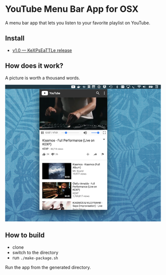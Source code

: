 # YouTube Menu Bar App for OSX

A menu bar app that lets you listen to your favorite playlist on YouTube.

## Install

* [v1.0 — KeXPsEaTTLe release](https://github.com/shyam-habarakada/youtube-osx-menubar-player/releases/tag/v1.0)

## How does it work?

A picture is worth a thousand words.

![Alt text](./screenshot.png)

## How to build

* clone
* switch to the directory
* run `./make-package.sh`

Run the app from the generated directory.

